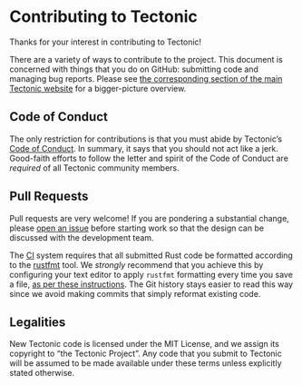 # Contributing to Tectonic

Thanks for your interest in contributing to Tectonic!

There are a variety of ways to contribute to the project. This document is
concerned with things that you do on GitHub: submitting code and managing bug
reports. Please see
[the corresponding section of the main Tectonic website](https://tectonic-typesetting.github.io/contribute.html)
for a bigger-picture overview.

## Code of Conduct

The only restriction for contributions is that you must abide by Tectonic’s
[Code of Conduct](./CODE_OF_CONDUCT.md). In summary, it says that you should
not act like a jerk. Good-faith efforts to follow the letter and spirit of the
Code of Conduct are *required* of all Tectonic community members.

## Pull Requests

Pull requests are very welcome! If you are pondering a substantial change,
please
[open an issue](https://github.com/tectonic-typesetting/tectonic/issues/new)
before starting work so that the design can be discussed with the development
team.

The [CI](https://en.wikipedia.org/wiki/Continuous_integration) system requires
that all submitted Rust code be formatted according to the
[rustfmt](https://github.com/rust-lang/rustfmt#readme) tool. We *strongly*
recommend that you achieve this by configuring your text editor to apply
`rustfmt` formatting every time you save a file,
[as per these instructions](https://github.com/rust-lang/rustfmt#running-rustfmt-from-your-editor).
The Git history stays easier to read this way since we avoid making commits
that simply reformat existing code.

## Legalities

New Tectonic code is licensed under the MIT License, and we assign its copyright
to “the Tectonic Project”. Any code that you submit to Tectonic will be assumed
to be made available under these terms unless explicitly stated otherwise.
